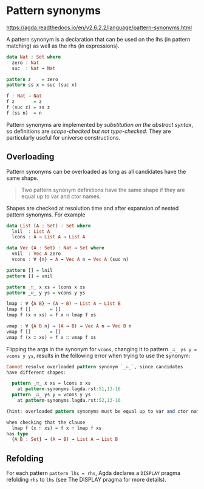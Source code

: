 # Pattern synonyms

https://agda.readthedocs.io/en/v2.6.2.2/language/pattern-synonyms.html

A pattern synonym is a declaration that can be used on the lhs (in pattern matching) as well as the rhs (in expressions).

```hs agda
data Nat : Set where
  zero : Nat
  suc  : Nat → Nat

pattern z    = zero
pattern ss x = suc (suc x)

f : Nat → Nat
f z       = z
f (suc z) = ss z
f (ss n)  = n
```

Pattern synonyms are implemented by *substitution on the abstract syntax*, so definitions are *scope-checked but not type-checked*. They are particularly useful for universe constructions.

## Overloading

Pattern synonyms can be overloaded as long as all candidates have the same shape.

>Two pattern synonym definitions have the same shape if they are equal up to var and ctor names.

Shapes are checked at resolution time and after expansion of nested pattern synonyms. For example

```hs agda
data List (A : Set) : Set where
  lnil  : List A
  lcons : A → List A → List A

data Vec (A : Set) : Nat → Set where
  vnil  : Vec A zero
  vcons : ∀ {n} → A → Vec A n → Vec A (suc n)

pattern [] = lnil
pattern [] = vnil

pattern _∷_ x xs = lcons x xs
pattern _∷_ y ys = vcons y ys

lmap : ∀ {A B} → (A → B) → List A → List B
lmap f []       = []
lmap f (x ∷ xs) = f x ∷ lmap f xs

vmap : ∀ {A B n} → (A → B) → Vec A n → Vec B n
vmap f []       = []
vmap f (x ∷ xs) = f x ∷ vmap f xs
```

Flipping the args in the synonym for `vcons`, changing it to pattern 
`_∷_ ys y = vcons y ys`, 
results in the following error when trying to use the synonym:

```hs agda
Cannot resolve overloaded pattern synonym `_∷_`, since candidates
have different shapes:

  pattern _∷_ x xs = lcons x xs
    at pattern-synonyms.lagda.rst:51,13-16
  pattern _∷_ ys y = vcons y ys
    at pattern-synonyms.lagda.rst:52,13-16

(hint: overloaded pattern synonyms must be equal up to var and ctor names)

when checking that the clause
  lmap f (x ∷ xs) = f x ∷ lmap f xs
has type
  {A B : Set} → (A → B) → List A → List B
```

## Refolding

For each pattern `pattern lhs = rhs`, Agda declares a `DISPLAY` pragma refolding `rhs` to `lhs` (see The DISPLAY pragma for more details).
